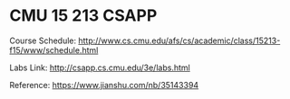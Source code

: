 # CMU 15 213 CSAPP

Course Schedule: <http://www.cs.cmu.edu/afs/cs/academic/class/15213-f15/www/schedule.html>

Labs Link: <http://csapp.cs.cmu.edu/3e/labs.html>

Reference: <https://www.jianshu.com/nb/35143394>